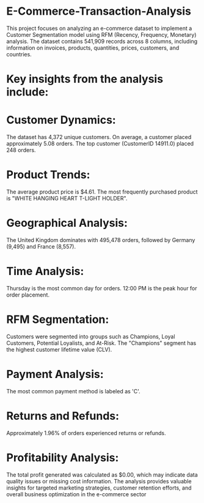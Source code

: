 # E-Commerce-Transaction-Analysis
This project focuses on analyzing an e-commerce dataset to implement a Customer Segmentation model using RFM (Recency, Frequency, Monetary) analysis. The dataset contains 541,909 records across 8 columns, including information on invoices, products, quantities, prices, customers, and countries.

# Key insights from the analysis include:
# Customer Dynamics:
The dataset has 4,372 unique customers.
On average, a customer placed approximately 5.08 orders.
The top customer (CustomerID 14911.0) placed 248 orders.

# Product Trends:
The average product price is $4.61.
The most frequently purchased product is "WHITE HANGING HEART T-LIGHT HOLDER".

# Geographical Analysis:
The United Kingdom dominates with 495,478 orders, followed by Germany (9,495) and France (8,557).

# Time Analysis:
Thursday is the most common day for orders.
12:00 PM is the peak hour for order placement.

# RFM Segmentation:
Customers were segmented into groups such as Champions, Loyal Customers, Potential Loyalists, and At-Risk.
The "Champions" segment has the highest customer lifetime value (CLV).

# Payment Analysis:
The most common payment method is labeled as 'C'.

# Returns and Refunds:
Approximately 1.96% of orders experienced returns or refunds.

# Profitability Analysis:
The total profit generated was calculated as $0.00, which may indicate data quality issues or missing cost information.
The analysis provides valuable insights for targeted marketing strategies, customer retention efforts, and overall business optimization in the e-commerce sector
